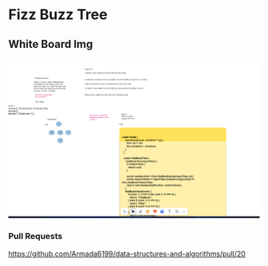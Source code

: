 # Fizz Buzz Tree

## White Board Img

![fizzBuzz](../assets/fizzbuzz.png)

### Pull Requests

<https://github.com/Armada6199/data-structures-and-algorithms/pull/20>

